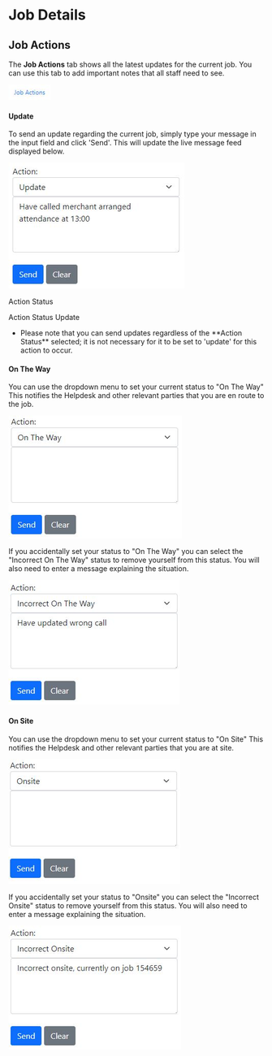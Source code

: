 # Job Details

## Job Actions

The **Job Actions** tab shows all the latest updates for the current job. You can use this tab to add important notes that all staff need to see.

![Job Action Button](img/job_action_button.JPG)

#### Update

To send an update regarding the current job, simply type your message in the input field and click 'Send'. This will update the live message feed displayed below.

![Job Update Field](img/job_update_field.JPG)

<div class="admonition note">
    <p class="admonition-title">Action Status</p>
    <p>
        Action Status Update
        <ul>
            <li>Please note that you can send updates regardless of the **Action Status** selected; it is not necessary for it to be set to 'update' for this action to occur.</li>
        </ul>
    </p>
</div>

#### On The Way

You can use the dropdown menu to set your current status to "On The Way" This notifies the Helpdesk and other relevant parties that you are en route to the job.

![On The Way](img/on_the_way.JPG)

If you accidentally set your status to "On The Way" you can select the "Incorrect On The Way" status to remove yourself from this status. You will also need to enter a message explaining the situation.

![Incorrect On The Way](img/incorrect_on_the_way.JPG)

#### On Site

You can use the dropdown menu to set your current status to "On Site" This notifies the Helpdesk and other relevant parties that you are at site.

![Onsite](img/onsite.JPG)

If you accidentally set your status to "Onsite" you can select the "Incorrect Onsite" status to remove yourself from this status. You will also need to enter a message explaining the situation.

![Incorrect Onsite](img/incorrect_onsite.JPG)
